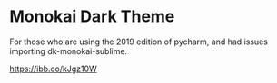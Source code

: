 # Monokai Dark Theme

For those who are using the 2019 edition of pycharm, and had issues importing dk-monokai-sublime.

https://ibb.co/kJgz10W
